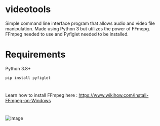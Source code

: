 # videotools
Simple command line interface program that allows audio and video file manipulation. Made using Python 3 but utilizes the power of FFmepg.
FFmpeg needed to use and Pyfiglet needed to be installed. 
# Requirements
Python 3.8+

``pip install pyfiglet``
#
Learn how to install FFmpeg here : https://www.wikihow.com/Install-FFmpeg-on-Windows
#

![image](https://github.com/Tawitg/videotools/assets/108408219/4e89da57-3721-4e31-9b65-82082a0a9b92)


